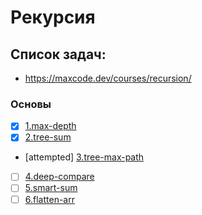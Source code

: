 # Рекурсия

## Список задач:
 - https://maxcode.dev/courses/recursion/

### Основы
- [x] [1.max-depth](1.max-depth.js)
- [x] [2.tree-sum](2.tree-sum.js)
- [attempted] [3.tree-max-path](3.tree-max-path.js)
- [ ] [4.deep-compare](4.deep-compare.js)
- [ ] [5.smart-sum](5.smart-sum.js)
- [ ] [6.flatten-arr](6.flatten-arr.js)